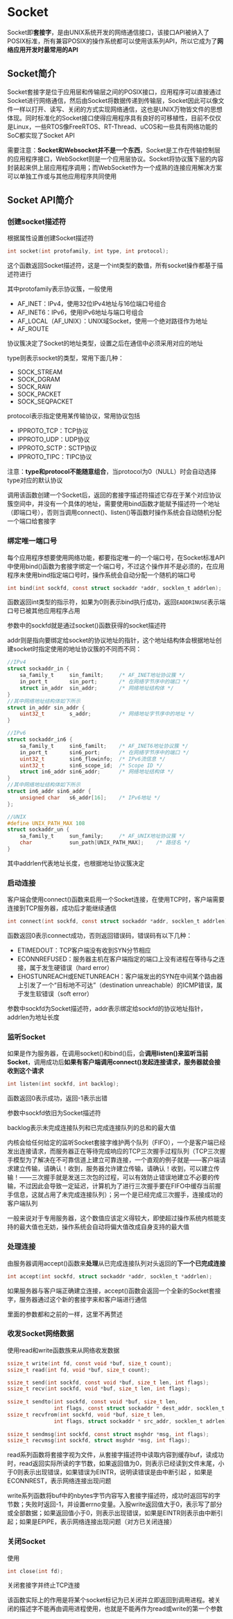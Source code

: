 # Socket

Socket即**套接字**，是由UNIX系统开发的网络通信接口，该接口API被纳入了POSIX标准，所有兼容POSIX的操作系统都可以使用该系列API，所以它成为了**网络应用开发时最常用的API**

## Socket简介

Socket套接字是位于应用层和传输层之间的POSIX接口，应用程序可以直接通过Socket进行网络通信，然后由Socket将数据传递到传输层，Socket因此可以像文件一样以打开、读写、关闭的方式实现网络通信，这也是UNIX万物皆文件的思想体现。同时标准化的Socket接口使得应用程序具有良好的可移植性，目前不仅仅是Linux，一些RTOS像FreeRTOS、RT-Thread、uCOS和一些具有网络功能的SoC都实现了Socket API

需要注意：**Socket和Websocket并不是一个东西**，Socket是工作在传输控制层的应用程序接口，WebSocket则是一个应用层协议。Socket将协议簇下层的内容封装起来供上层应用程序调用；而WebSocket作为一个成熟的连接应用解决方案可以单独工作或与其他应用程序共同使用

## Socket API简介

### 创建socket描述符

根据属性设置创建Socket描述符

```c
int socket(int protofamily, int type, int protocol);
```

这个函数返回Socket描述符，这是一个int类型的数值，所有socket操作都基于描述符进行

其中protofamily表示协议簇，一般使用

* AF_INET：IPv4，使用32位IPv4地址与16位端口号组合
* AF_INET6：IPv6，使用IPv6地址与端口号组合
* AF_LOCAL（AF_UNIX）：UNIX域Socket，使用一个绝对路径作为地址
* AF_ROUTE

协议簇决定了Socket的地址类型，设置之后在通信中必须采用对应的地址

type则表示socket的类型，常用下面几种：

* SOCK_STREAM
* SOCK_DGRAM
* SOCK_RAW
* SOCK_PACKET
* SOCK_SEQPACKET

protocol表示指定使用某传输协议，常用协议包括

* IPPROTO_TCP：TCP协议
* IPPROTO_UDP：UDP协议
* IPPROTO_SCTP：SCTP协议
* IPPROTO_TIPC：TIPC协议

注意：**type和protocol不能随意组合**，当protocol为0（NULL）时会自动选择type对应的默认协议

调用该函数创建一个Socket后，返回的套接字描述符描述它存在于某个对应协议簇空间中，并没有一个具体的地址，需要使用bind函数才能赋予描述符一个地址（即端口号），否则当调用connect()、listen()等函数时操作系统会自动随机分配一个端口给套接字

### 绑定唯一端口号

每个应用程序想要使用网络功能，都要指定唯一的一个端口号，在Socket标准API中使用bind()函数为套接字绑定一个端口号，不过这个操作并不是必须的，在应用程序未使用bind指定端口号时，操作系统会自动分配一个随机的端口号

```c
int bind(int sockfd, const struct sockaddr *addr, socklen_t addrlen);
```

函数返回int类型的指示符，如果为0则表示bind执行成功，返回`EADDRINUSE`表示端口号已被其他应用程序占用

参数中的sockfd就是通过socket()函数获得的socket描述符

addr则是指向要绑定给socket的协议地址的指针，这个地址结构体会根据地址创建socket时指定使用的地址协议簇的不同而不同：

```c
//IPv4
struct sockaddr_in {
    sa_family_t	 	sin_familt;		/* AF_INET地址协议簇 */
    in_port_t	 	sin_port; 		/* 在网络字节序中的端口 */
    struct in_addr 	sin_addr; 		/* 网络地址结构体 */
}
//其中网络地址结构体如下所示
struct in_addr sin_addr {
    uint32_t	 	s_addr; 		/* 网络地址字节序中的地址 */
}

//IPv6
struct sockaddr_in6 {
    sa_family_t	 	sin6_familt;	/* AF_INET6地址协议簇 */
    in_port_t	 	sin6_port;		/* 在网络字节序中的端口 */
    uint32_t 		sin6_flowinfo;  /* IPv6流信息 */
    uint32_t 		sin6_scope_id;  /* Scope ID */
    struct in6_addr sin6_addr;		/* 网络地址结构体 */
}
//其中网络地址结构体如下所示
struct in6_addr sin6_addr {
	unsigned char	s6_addr[16];	/* IPv6地址 */    
};

//UNIX
#define UNIX_PATH_MAX 108
struct sockaddr_un {
    sa_family_t 	sun_family;		/* AF_UNIX地址协议簇 */
    char 			sun_path[UNIX_PATH_MAX];	/* 路径名 */
}
```

其中addrlen代表地址长度，也根据地址协议簇决定

### 启动连接

客户端会使用connect()函数来启用一个Socket连接，在使用TCP时，客户端需要连接到TCP服务器，成功后才能继续通信

```c
int connect(int sockfd, const struct sockaddr *addr, socklen_t addrlen);
```

函数返回0表示connect成功，否则返回错误码，错误码有以下几种：

* ETIMEDOUT：TCP客户端没有收到SYN分节相应
* ECONNREFUSED：服务器主机在客户端指定的端口上没有进程在等待与之连接，属于发生硬错误（hard error）
* EHOSTUNREACH或ENETUNREACH：客户端发出的SYN在中间某个路由器上引发了一个“目标地不可达”（destination unreachable）的ICMP错误，属于发生软错误（soft error）

参数中sockfd为Socket描述符，addr表示绑定给sockfd的协议地址指针，addrlen为地址长度

### 监听Socket

如果是作为服务器，在调用socket()和bind()后，会**调用listen()来监听当前Socket**，调用成功后**如果有客户端调用connect()发起连接请求，服务器就会接收到这个请求**

```c
int listen(int sockfd, int backlog);
```

函数返回0表示成功，返回-1表示出错

参数中sockfd依旧为Socket描述符

backlog表示未完成连接队列和已完成连接队列的总和的最大值

内核会给任何给定的监听Socket套接字维护两个队列（FIFO），一个是客户端已经发出连接请求，而服务器正在等待完成响应的TCP三次握手过程队列（TCP三次握手模型为了解决在不可靠信道上建立可靠连接，一个直观的例子就是——客户端请求建立传输，请确认！收到，服务器允许建立传输，请确认！收到，可以建立传输！——三次握手就是发送三次包的过程，可以有效防止错误地建立不必要的传输，不过因此会导致一定延迟，计算机为了进行三次握手要在FIFO中缓存当前握手信息，这就占用了未完成连接队列）；另一个是已经完成三次握手，连接成功的客户端队列

一般来说对于专用服务器，这个数值应该定义得较大，即使超过操作系统内核能支持的最大值也无妨，操作系统会自动将偏大值改成自身支持的最大值

### 处理连接

由服务器调用accept()函数来**处理**从已完成连接队列对头返回的**下一个已完成连接**

```c
int accept(int sockfd, struct sockaddr *addr, socklen_t *addrlen);
```

如果服务器与客户端正确建立连接，accept()函数会返回一个全新的Socket套接字，服务器通过这个新的套接字来和客户端进行通信

里面的参数都和之前的一样，这里不再赘述

### 收发Socket网络数据

使用read和write函数族来从网络收发数据

```c
ssize_t write(int fd, const void *buf, size_t count);
ssize_t read(int fd, void *buf, size_t count);

ssize_t send(int sockfd, const void *buf, size_t len, int flags);
ssize_t recv(int sockfd, void *buf, size_t len, int flags);
    
ssize_t sendto(int sockfd, const void *buf, size_t len, 
               int flags, const struct sockaddr * dest_addr, socklen_t adrlen);
ssize_t recvfrom(int sockfd, void *buf, size_t len, 
               int flags, struct sockaddr * src_addr, socklen_t adrlen);
    
ssize_t sendmsg(int sockfd, const struct msghdr *msg, int flags);
ssize_t recvmsg(int sockfd, struct msghdr *msg, int flags);
```

read系列函数将套接字视为文件，从套接字描述符中读取内容到缓存buf，读成功时，read返回实际所读的字节数，如果返回值为0，则表示已经读到文件末尾，小于0则表示出现错误，如果错误为EINTR，说明读错误是由中断引起 ，如果是ECONNREST，表示网络连接出现问题

write系列函数将buf中的nbytes字节内容写入套接字描述符，成功时返回写的字节数；失败时返回-1，并设置errno变量。入股write返回值大于0，表示写了部分或全部数据；如果返回值小于0，则表示出现错误，如果是EINTR则表示由中断引起；如果是EPIPE，表示网络连接出现问题（对方已关闭连接）

### 关闭Socket

使用

```c
int close(int fd);
```

关闭套接字并终止TCP连接

该函数实际上的作用是将某个socket标记为已关闭并立即返回到调用进程。被关闭的描述字不能再由调用进程使用，也就是不能再作为read或write的第一个参数


